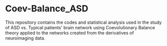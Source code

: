 # Coev-Balance_ASD
This repository contains the codes and statistical analysis used in the study of ASD vs. Typical patients' brain network using Coevolutionary Balance theory applied to the networks created from the derivatives of neuroimaging data.
